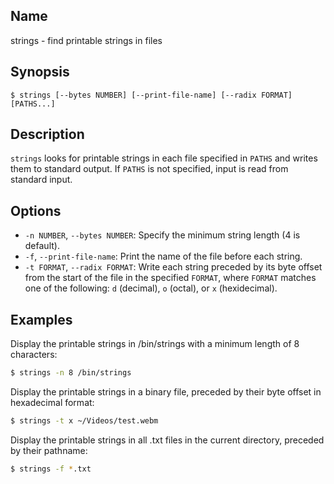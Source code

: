 ## Name

strings - find printable strings in files

## Synopsis

```**sh
$ strings [--bytes NUMBER] [--print-file-name] [--radix FORMAT] [PATHS...]  
```

## Description

`strings` looks for printable strings in each file specified in `PATHS` and writes them to standard output. If `PATHS` is not specified, input is read from standard input.

## Options

* `-n NUMBER`, `--bytes NUMBER`: Specify the minimum string length (4 is default).
* `-f`, `--print-file-name`: Print the name of the file before each string.
* `-t FORMAT`, `--radix FORMAT`: Write each string preceded by its byte offset from the start of the file in the specified `FORMAT`, where `FORMAT` matches one of the following: `d` (decimal), `o` (octal), or `x` (hexidecimal).

## Examples

Display the printable strings in /bin/strings with a minimum length of 8 characters:

```sh
$ strings -n 8 /bin/strings
```

Display the printable strings in a binary file, preceded by their byte offset in hexadecimal format:

```sh
$ strings -t x ~/Videos/test.webm
```

Display the printable strings in all .txt files in the current directory, preceded by their pathname:

```sh
$ strings -f *.txt
```
